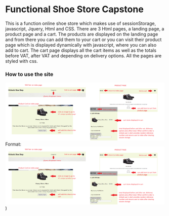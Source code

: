 # Functional Shoe Store Capstone
This is a function online shoe store which makes use of sessionStorage, javascript, Jquery, Html and CSS.
There are 3 Html pages, a landing page, a product page and a cart. The products are displayed on the landing page and from there
you can add them to your cart or you can visit their product page which is displayed dynamically with javascript, where you
can also add to cart. The cart page displays all the cart items as well as the totals before VAT, after VAT and depending
on delivery options. All the pages are styled with css.


### How to use the site
![Usage](/capstone_use.png)
Format: ![Alt text](/capstone_use.png))


